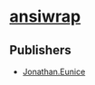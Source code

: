 # [ansiwrap](https://pypi.org/project/ansiwrap)



## Publishers
- [Jonathan.Eunice](https://pypi.org/user/Jonathan.Eunice)

